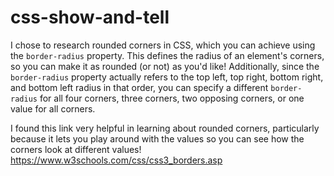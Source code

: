 # css-show-and-tell

I chose to research rounded corners in CSS, which you can achieve using the `border-radius` property. This defines the radius of an element's corners, so you can make it as rounded (or not) as you'd like! Additionally, since the `border-radius` property actually refers to the top left, top right, bottom right, and bottom left radius in that order, you can specify a different `border-radius` for all four corners, three corners, two opposing corners, or one value for all corners.

I found this link very helpful in learning about rounded corners, particularly because it lets you play around with the values so you can see how the corners look at different values!
https://www.w3schools.com/css/css3_borders.asp